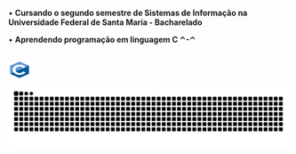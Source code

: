 • **Cursando o segundo semestre de Sistemas de Informação na Universidade Federal de Santa Maria - Bacharelado**

• **Aprendendo programação em linguagem C ⌃-⌃**

<div style="display: inline_block"><br>
  <img align="center" alt="Rafa-C" height="30" width="40" src="https://raw.githubusercontent.com/devicons/devicon/master/icons/c/c-original.svg" />

![Snake animation](https://github.com/rafaelamumbach/rafaelamumbach/blob/output/github-contribution-grid-snake.svg)
